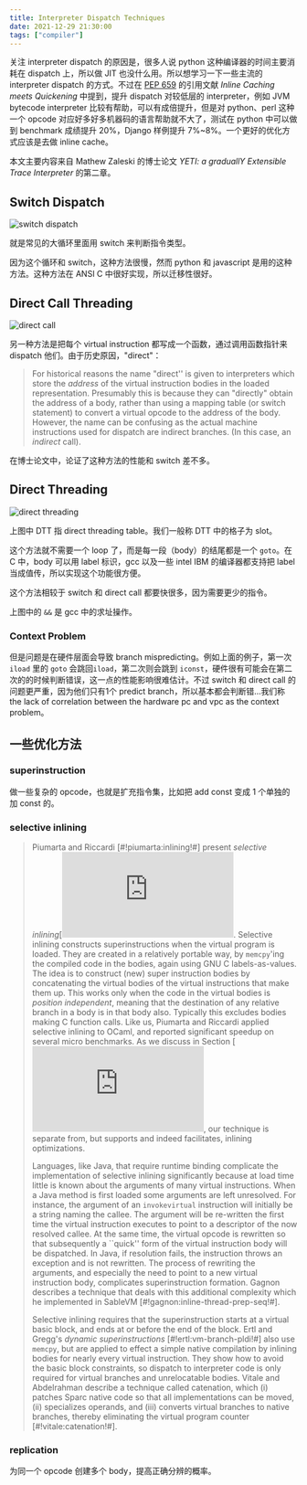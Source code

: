 ```yaml
---
title: Interpreter Dispatch Techniques
date: 2021-12-29 21:30:00
tags: ["compiler"]
---
```


关注 interpreter dispatch 的原因是，很多人说 python 这种编译器的时间主要消耗在 dispatch 上，所以做 JIT 也没什么用。所以想学习一下一些主流的 interpreter dispatch 的方式。不过在 [PEP 659](https://www.python.org/dev/peps/pep-0659/) 的引用文献 *Inline Caching meets Quickening* 中提到，提升 dispatch 对较低层的 interpreter，例如 JVM bytecode interpreter 比较有帮助，可以有成倍提升，但是对 python、perl 这种一个 opcode 对应好多好多机器码的语言帮助就不大了，测试在 python 中可以做到 benchmark 成绩提升 20%，Django 样例提升 7%~8%。一个更好的优化方式应该是去做 inline cache。

本文主要内容来自 Mathew Zaleski 的博士论文 *YETI: a graduallY Extensible Trace Interpreter* 的第二章。

## Switch Dispatch

![switch dispatch](/blog/img/interpreter-dispatch-technique/switch-dispatch.png)

就是常见的大循环里面用 switch 来判断指令类型。

因为这个循环和 switch，这种方法很慢，然而 python 和 javascript 是用的这种方法。这种方法在 ANSI C 中很好实现，所以迁移性很好。

## Direct Call Threading

![direct call](/blog/img/interpreter-dispatch-technique/direct-call-dispatch.png)

另一种方法是把每个 virtual instruction 都写成一个函数，通过调用函数指针来 dispatch 他们。由于历史原因，"direct"：

> For historical reasons the name "direct'' is given to interpreters which store the *address* of the virtual instruction bodies in the loaded representation. Presumably this is because they can "directly" obtain the address of a body, rather than using a mapping table (or switch statement) to convert a virtual opcode to the address of the body. However, the name can be confusing as the actual machine instructions used for dispatch are indirect branches. (In this case, an *indirect* call).

在博士论文中，论证了这种方法的性能和 switch 差不多。

## Direct Threading

![direct threading](/blog/img/interpreter-dispatch-technique/direct-threading.png)

上图中 DTT 指 direct threading table。我们一般称 DTT 中的格子为 slot。

这个方法就不需要一个 loop 了，而是每一段（body）的结尾都是一个 `goto`。在 C 中，body 可以用 label 标识，gcc 以及一些 intel IBM 的编译器都支持把 label 当成值传，所以实现这个功能很方便。

这个方法相较于 switch 和 direct call 都要快很多，因为需要更少的指令。

上图中的 `&&` 是 gcc 中的求址操作。

### Context Problem

但是问题是在硬件层面会导致 branch mispredicting。例如上面的例子，第一次 `iload` 里的 `goto` 会跳回`iload`，第二次则会跳到 `iconst`，硬件很有可能会在第二次的的时候判断错误，这一点的性能影响很难估计。不过 switch 和 direct call 的问题更严重，因为他们只有1个 predict branch，所以基本都会判断错...我们称 the lack of correlation between the hardware pc and vpc as the context problem。

## 一些优化方法

### superinstruction

做一些复杂的 opcode，也就是扩充指令集，比如把 add const 变成 1 个单独的加 const 的。

### selective inlining

> Piumarta and Riccardi [#!piumarta:inlining!#] present *selective inlining*[![[*\]](file:///sw/share/lib/latex2html/icons/footnote.png)](http://www.cs.toronto.edu/~matz/dissertation/matzDissertation-latex2html/footnode.html#foot1951). Selective inlining constructs superinstructions when the virtual program is loaded. They are created in a relatively portable way, by `memcpy`'ing the compiled code in the bodies, again using GNU C labels-as-values. The idea is to construct (new) super instruction bodies by concatenating the virtual bodies of the virtual instructions that make them up. This works only when the code in the virtual bodies is *position independent*, meaning that the destination of any relative branch in a body is in that body also. Typically this excludes bodies making C function calls. Like us, Piumarta and Riccardi applied selective inlining to OCaml, and reported significant speedup on several micro benchmarks. As we discuss in Section [![[*\]](file:///sw/share/lib/latex2html/icons/crossref.png)](http://www.cs.toronto.edu/~matz/dissertation/matzDissertation-latex2html/node8.html#sec:inlining), our technique is separate from, but supports and indeed facilitates, inlining optimizations.
>
> Languages, like Java, that require runtime binding complicate the implementation of selective inlining significantly because at load time little is known about the arguments of many virtual instructions. When a Java method is first loaded some arguments are left unresolved. For instance, the argument of an `invokevirtual` instruction will initially be a string naming the callee. The argument will be re-written the first time the virtual instruction executes to point to a descriptor of the now resolved callee. At the same time, the virtual opcode is rewritten so that subsequently a ``quick'' form of the virtual instruction body will be dispatched. In Java, if resolution fails, the instruction throws an exception and is not rewritten. The process of rewriting the arguments, and especially the need to point to a new virtual instruction body, complicates superinstruction formation. Gagnon describes a technique that deals with this additional complexity which he implemented in SableVM [#!gagnon:inline-thread-prep-seq!#].
>
> Selective inlining requires that the superinstruction starts at a virtual basic block, and ends at or before the end of the block. Ertl and Gregg's *dynamic superinstructions* [#!ertl:vm-branch-pldi!#] also use `memcpy`, but are applied to effect a simple native compilation by inlining bodies for nearly every virtual instruction. They show how to avoid the basic block constraints, so dispatch to interpreter code is only required for virtual branches and unrelocatable bodies. Vitale and Abdelrahman describe a technique called catenation, which (i) patches Sparc native code so that all implementations can be moved, (ii) specializes operands, and (iii) converts virtual branches to native branches, thereby eliminating the virtual program counter [#!vitale:catenation!#].

### replication

为同一个 opcode 创建多个 body，提高正确分辨的概率。